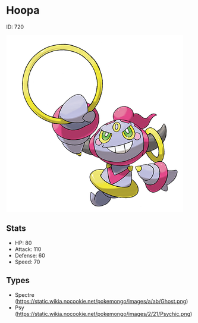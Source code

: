 # Hoopa


ID: 720

![](https://raw.githubusercontent.com/PokeAPI/sprites/master/sprites/pokemon/other/official-artwork/720.png "Hoopa")

## Stats


 - HP: 80
 - Attack: 110
 - Defense: 60
 - Speed: 70

## Types


 - Spectre (https://static.wikia.nocookie.net/pokemongo/images/a/ab/Ghost.png)
 - Psy (https://static.wikia.nocookie.net/pokemongo/images/2/21/Psychic.png)
